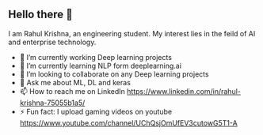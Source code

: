 ## Hello there 👋

I am Rahul Krishna, an engineering student. My interest lies in the feild of AI and enterprise technology.

- 🔭 I’m currently working Deep learning projects
- 🌱 I’m currently learning NLP form deeplearning.ai
- 👯 I’m looking to collaborate on any Deep learning projects
- 💬 Ask me about ML, DL and keras
- 📫 How to reach me on LinkedIn <https://www.linkedin.com/in/rahul-krishna-75055b1a5/>
- ⚡ Fun fact: I upload gaming videos on youtube <https://www.youtube.com/channel/UChQsjOmUfEV3cutowG5T1-A>

